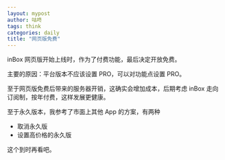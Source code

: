 ```yaml
---
layout: mypost
author: 咕咚
tags: think
categories: daily
title: "网页版免费"
---
```

inBox 网页版开始上线时，作为了付费功能，最后决定开放免费。

主要的原因：平台版本不应该设置 PRO，可以对功能点设置 PRO。

至于网页版免费后带来的服务器开销，这确实会增加成本，后期考虑 inBox 走向订阅制，按年付费，这样发展更健康。

至于永久版本，我参考了市面上其他 App 的方案，有两种
- 取消永久版
- 设置高价格的永久版

这个到时再看吧。